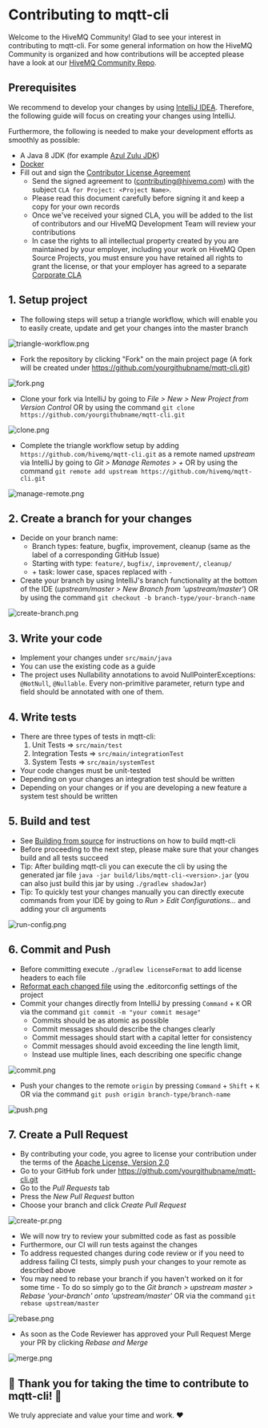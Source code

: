 # Contributing to mqtt-cli

Welcome to the HiveMQ Community! Glad to see your interest in contributing to mqtt-cli.
For some general information on how the HiveMQ Community is organized and how contributions will be accepted please have a look at 
our [HiveMQ Community Repo](https://github.com/hivemq/hivemq-community). 

## Prerequisites

We recommend to develop your changes by using [IntelliJ IDEA](https://www.jetbrains.com/idea/). 
Therefore, the following guide will focus on creating your changes using IntelliJ. 

Furthermore, the following is needed to make your development efforts as smoothly as possible:
- A Java 8 JDK (for example [Azul Zulu JDK](https://www.azul.com/downloads/)) 
- [Docker](https://www.docker.com/) 
- Fill out and sign the [Contributor License Agreement](https://www.hivemq.com/downloads/Contributor_License_Agreement.pdf)
  - Send the signed agreement  to (contributing@hivemq.com) with the subject `CLA for Project: <Project Name>`.
  - Please read this document carefully before signing it and keep a copy for your own records
  - Once we've received your signed CLA, you will be added to the list of contributors and our HiveMQ Development Team will review your contributions
  - In case the rights to all intellectual property created by you are maintained by your employer, including your work on HiveMQ Open Source Projects, you must ensure you have retained all rights to grant the license, or that your employer has agreed to a separate [Corporate CLA](https://www.hivemq.com/downloads/Corporate_Contributor_License_Agreement.pdf)

## 1. Setup project

- The following steps will setup a triangle workflow, which will enable you to easily create, update and get your changes into the master branch 

![triangle-workflow.png](img/triangle-workflow.png)

- Fork the repository by clicking "Fork" on the main project page (A fork will be created under https://github.com/yourgithubname/mqtt-cli.git)

![fork.png](img/fork.png)
- Clone your fork via IntelliJ by going to <i>File > New > New Project from Version Control</i> OR by using the command `git clone https://github.com/yourgithubname/mqtt-cli.git`

![clone.png](img/clone.png)

- Complete the triangle workflow setup by adding `https://github.com/hivemq/mqtt-cli.git` as a remote named _upstream_ via IntelliJ by going to <i>Git > Manage Remotes > + </i> OR by using the command `git remote add upstream https://github.com/hivemq/mqtt-cli.git` 

![manage-remote.png](img/manage-remote.png) 


## 2. Create a branch for your changes

- Decide on your branch name:
  - Branch types: feature, bugfix, improvement, cleanup (same as the label of a corresponding GitHub Issue)
  - Starting with type: `feature/`, `bugfix/`, `improvement/`, `cleanup/`
  - \+ task: lower case, spaces replaced with `-`
- Create your branch by using IntelliJ's branch functionality at the bottom of the IDE (<i>upstream/master > New Branch from 'upstream/master'</i>) OR by using the command `git checkout -b branch-type/your-branch-name`

![create-branch.png](img/create-branch.png)

## 3. Write your code

- Implement your changes under `src/main/java`
- You can use the existing code as a guide
- The project uses Nullability annotations to avoid NullPointerExceptions: `@NotNull`, `@Nullable`. 
  Every non-primitive parameter, return type and field should be annotated with one of them.

## 4. Write tests

- There are three types of tests in mqtt-cli:
  1. Unit Tests => `src/main/test`
  2. Integration Tests => `src/main/integrationTest`
  3. System Tests => `src/main/systemTest`
- Your code changes must be unit-tested
- Depending on your changes an integration test should be written
- Depending on your changes or if you are developing a new feature a system test should be written

## 5. Build and test

- See [Building from source](https://hivemq.github.io/mqtt-cli/docs/installation/#building-from-source) for instructions on how to build mqtt-cli
- Before proceeding to the next step, please make sure that your changes build and all tests succeed
- Tip: After building mqtt-cli you can execute the cli by using the generated jar file `java -jar build/libs/mqtt-cli-<version>.jar` (you can also just build this jar by using `./gradlew shadowJar`)
- Tip: To quickly test your changes manually you can directly execute commands from your IDE by going to <i>Run > Edit Configurations...</i> and adding your cli arguments

![run-config.png](img/run-config.png)

## 6. Commit and Push
- Before committing execute `./gradlew licenseFormat` to add license headers to each file
- [Reformat each changed file](https://www.jetbrains.com/help/idea/reformat-and-rearrange-code.html#reformat_file) using the .editorconfig settings of the project
- Commit your changes directly from IntelliJ by pressing `Command` + `K` OR via the command `git commit -m "your commit mesage"`
  - Commits should be as atomic as possible
  - Commit messages should describe the changes clearly
  - Commit messages should start with a capital letter for consistency
  - Commit messages should avoid exceeding the line length limit,
  - Instead use multiple lines, each describing one specific change

![commit.png](img/commit.png)

- Push your changes to the remote `origin` by pressing `Command` + `Shift` + `K` OR via the command `git push origin branch-type/branch-name`

![push.png](img/push.png)

## 7. Create a Pull Request

- By contributing your code, you agree to license your contribution under the terms of the
  [Apache License, Version 2.0](https://github.com/hivemq/hivemq-mqtt-client/blob/develop/LICENSE)
- Go to your GitHub fork under https://github.com/yourgithubname/mqtt-cli.git
- Go to the <i>Pull Requests</i> tab
- Press the <i>New Pull Request</i> button
- Choose your branch and click <i>Create Pull Request</i>

![create-pr.png](img/create-pr.png)

- We will now try to review your submitted code as fast as possible
- Furthermore, our CI will run tests against the changes
- To address requested changes during code review or if you need to address failing CI tests, simply push your changes to your remote as described above
- You may need to rebase your branch if you haven't worked on it for some time - To do so simply go to the <i>Git branch > upstream master > Rebase 'your-branch' onto 'upstream/master'</i> OR via the command `git rebase upstream/master` 

![rebase.png](img/rebase.png)

- As soon as the Code Reviewer has approved your Pull Request Merge your PR by clicking <i>Rebase and Merge</i>

![merge.png](img/merge.png)

## 🚀 Thank you for taking the time to contribute to mqtt-cli!  🚀

We truly appreciate and value your time and work. ❤️




